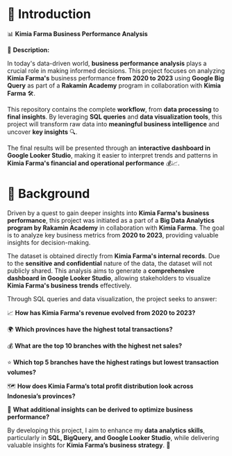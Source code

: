 # 🚀 Introduction
📊 **Kimia Farma Business Performance Analysis**

📌 **Description:**

In today's data-driven world, **business performance analysis** plays a crucial role in making informed decisions. This project focuses on analyzing **Kimia Farma's** business performance **from 2020 to 2023** using **Google Big Query** as part of a **Rakamin Academy** program in collaboration with **Kimia Farma** 🛠️.

This repository contains the complete **workflow**, from **data processing** to **final insights**. By leveraging **SQL queries** and **data visualization tools**, this project will transform raw data into **meaningful business intelligence** and uncover **key insights** 🔍.

The final results will be presented through an **interactive dashboard in Google Looker Studio**, making it easier to interpret trends and patterns in **Kimia Farma's financial and operational performance** 💰📈.

# 📖 Background

Driven by a quest to gain deeper insights into **Kimia Farma's business performance**, this project was initiated as a part of a **Big Data Analytics program by Rakamin Academy** in collaboration with **Kimia Farma**. The goal is to analyze key business metrics from **2020 to 2023**, providing valuable insights for decision-making.

The dataset is obtained directly from **Kimia Farma's internal records**. Due to the **sensitive and confidential** nature of the data, the dataset will not publicly shared. This analysis aims to generate a **comprehensive dashboard in Google Looker Studio**, allowing stakeholders to visualize **Kimia Farma's business trends** effectively.

Through SQL queries and data visualization, the project seeks to answer:

📈 **How has Kimia Farma's revenue evolved from 2020 to 2023?**

🌍 **Which provinces have the highest total transactions?**

💰 **What are the top 10 branches with the highest net sales?**

⭐ **Which top 5 branches have the highest ratings but lowest transaction volumes?**

🗺️ **How does Kimia Farma’s total profit distribution look across Indonesia’s provinces?**

🔎 **What additional insights can be derived to optimize business performance?**

By developing this project, I aim to enhance my **data analytics skills**, particularly in **SQL, BigQuery, and Google Looker Studio**, while delivering valuable insights for **Kimia Farma’s business strategy**. 🚀
